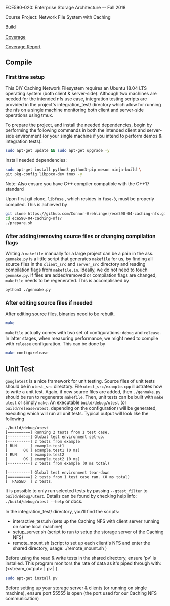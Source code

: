 ECE590-020: Enterprise Storage Architecture -- Fall 2018

Course Project: Network File System with Caching


[Build](https://gitlab.oit.duke.edu/cmg88/ece590-020-storage-project-group3/badges/master/build.svg)

[Coverage](https://gitlab.oit.duke.edu/cmg88/ece590-020-storage-project-group3/badges/master/coverage.svg)

[Coverage Report](https://cmg88.pages.oit.duke.edu/ece590-020-storage-project-group3)




## Compile

### First time setup

This DIY Caching Network Filesystem requires an Ubuntu 18.04 LTS operating system (both client & server-side).
Although two machines are needed for the intended nfs use case, integration testing scripts are provided in the project's integration_test/ directory which allow for running the nfs on a single machine monitoring both client and server-side operations using tmux.

To prepare the project, and install the needed dependencies, begin by performing the following commands in both the intended client and server-side environment (or your single machine if you intend to perform demos & integration tests):

```bash
sudo apt-get update && sudo apt-get upgrade -y
```

Install needed dependencies:

```bash
sudo apt-get install python3 python3-pip meson ninja-build \
git pkg-config libpoco-dev tmux -y
```
Note: Also ensure you have C++ compiler compatible with the C++17 standard


Upon first git clone, `libfuse` , which resides in `fuse-3`, must be properly compiled. This is achieved by

```bash
git clone https://github.com/Connor-Grehlinger/ece590-04-caching-nfs.git
cd ece590-04-caching-nfs/
./prepare.sh
```



### After adding/removing source files or changing compilation flags

Writing a `makefile` manually for a large project can be a pain in the ass. `genmake.py` is a little script that generates `makefile` for us, by finding all source files in the `client_src` and `server_src` directory and reading compilation flags from `makefile.in`.  Ideally, we do not need to touch `genmake.py`.  If files are added/removed or compilation flags are changed, `makefile` needs to be regenerated. This is accomplished by

```bash
python3 ./genmake.py
```

### After editing source files if needed

After editing source files, binaries need to be rebuilt.

```bash
make
```

`makefile` actually comes with two set of configurations: `debug` and `release`. In latter stages, when measuring performance, we might need to compile with `release` configuration. This can be done by

```bash
make config=release
```

## Unit Test

`googletest` is a nice framework for unit testing. Source files of unit tests should be in `utest_src` directory. File `utest_src/example.cpp` illustrates how to write a unit test. Again, if new source files are added, then `./genmake.py` should be run to regenerate `makefile`. Then, unit tests can be built with `make utest` or simply `make`. An executable `build/debug/utest` (or `build/release/utest`, depending on the configuration) will be generated, executing which will run all unit tests.  Typical output will look like the following

```
./build/debug/utest
[==========] Running 2 tests from 1 test case.
[----------] Global test environment set-up.
[----------] 2 tests from example
[ RUN      ] example.test1
[       OK ] example.test1 (0 ms)
[ RUN      ] example.test2
[       OK ] example.test2 (0 ms)
[----------] 2 tests from example (0 ms total)

[----------] Global test environment tear-down
[==========] 2 tests from 1 test case ran. (0 ms total)
[  PASSED  ] 2 tests.
```

It is possible to only run selected tests by passing `--gtest_filter` to `build/debug/utest`. Details can be found by checking help info: `./build/debug/utest --help` or docs. 

In the integration_test/ directory, you'll find the scripts:

- interactive_test.sh (sets up the Caching NFS with client server running on same local machine)
- setup_server.sh (script to run to setup the storage server of the Caching NFS)
- remote_mount.sh (script to set up each client's NFS and enter the shared directory, usage: ./remote_mount.sh <ip-of-storage-server>)

Before using the read & write tests in the shared directory, ensure 'pv' is installed. This program monitors the rate of data as it's piped through with: 
(<stream_output> | pv | <dest>).

```bash
sudo apt-get install pv
```


Before setting up your storage server & clients (or running on single machine), ensure port 55555 is open (the port used for our Caching NFS communication)


